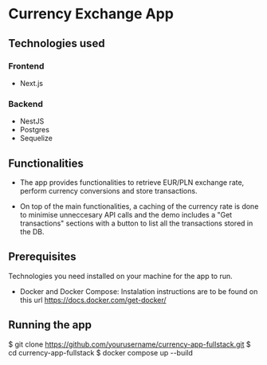# Currency Exchange App


## Technologies used

### Frontend
* Next.js

### Backend
* NestJS
* Postgres
* Sequelize


## Functionalities

* The app provides functionalities to retrieve EUR/PLN exchange rate, perform currency conversions and store transactions.

* On top of the main functionalities, a caching of the currency rate is done to minimise unneccesary API calls and the demo includes a "Get transactions" sections with a button to list all the transactions stored in the DB.


## Prerequisites

Technologies you need installed on your machine for the app to run.

- Docker and Docker Compose: Instalation instructions are to be found on this url https://docs.docker.com/get-docker/

## Running the app
  $ git clone https://github.com/yourusername/currency-app-fullstack.git
  $ cd currency-app-fullstack
  $ docker compose up --build
